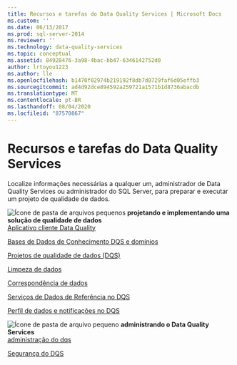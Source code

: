 ```yaml
---
title: Recursos e tarefas do Data Quality Services | Microsoft Docs
ms.custom: ''
ms.date: 06/13/2017
ms.prod: sql-server-2014
ms.reviewer: ''
ms.technology: data-quality-services
ms.topic: conceptual
ms.assetid: 84928476-3a98-4bac-bb47-6346142752d0
author: lrtoyou1223
ms.author: lle
ms.openlocfilehash: b1470f02974b219192f8db7d0729faf6d05effb3
ms.sourcegitcommit: ad4d92dce894592a259721a1571b1d8736abacdb
ms.translationtype: MT
ms.contentlocale: pt-BR
ms.lasthandoff: 08/04/2020
ms.locfileid: "87570867"
---
```

# <a name="data-quality-services-features-and-tasks"></a>Recursos e tarefas do Data Quality Services
  Localize informações necessárias a qualquer um, administrador de Data Quality Services ou administrador do SQL Server, para preparar e executar um projeto de qualidade de dados.  
  
 ![Ícone de pasta de arquivos pequenos](../../2014/integration-services/media/filefolder-small.gif "Pequeno ícone de pasta de arquivos") **projetando e implementando uma solução de qualidade de dados**  
 [Aplicativo cliente Data Quality](../../2014/data-quality-services/data-quality-client-application.md)  
  
 [Bases de Dados de Conhecimento DQS e domínios](../../2014/data-quality-services/dqs-knowledge-bases-and-domains.md)  
  
 [Projetos de qualidade de dados &#40;DQS&#41;](../../2014/data-quality-services/data-quality-projects-dqs.md)  
  
 [Limpeza de dados](../../2014/data-quality-services/data-cleansing.md)  
  
 [Correspondência de dados](../../2014/data-quality-services/data-matching.md)  
  
 [Serviços de Dados de Referência no DQS](../../2014/data-quality-services/reference-data-services-in-dqs.md)  
  
 [Perfil de dados e notificações no DQS](../../2014/data-quality-services/data-profiling-and-notifications-in-dqs.md)  
  
 ![Ícone de pasta de arquivo pequeno](../../2014/integration-services/media/filefolder-small.gif "Pequeno ícone de pasta de arquivos") **administrando o Data Quality Services**  
 [administração do dqs](../../2014/data-quality-services/dqs-administration.md)  
  
 [Segurança do DQS](../../2014/data-quality-services/dqs-security.md)  
  
  
